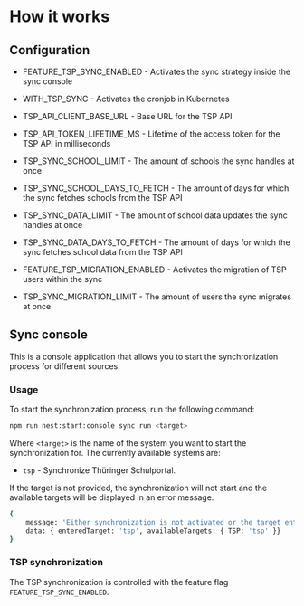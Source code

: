 # How it works

## Configuration

- FEATURE_TSP_SYNC_ENABLED - Activates the sync strategy inside the sync console

- WITH_TSP_SYNC - Activates the cronjob in Kubernetes

- TSP_API_CLIENT_BASE_URL - Base URL for the TSP API

- TSP_API_TOKEN_LIFETIME_MS - Lifetime of the access token for the TSP API in milliseconds

- TSP_SYNC_SCHOOL_LIMIT - The amount of schools the sync handles at once

- TSP_SYNC_SCHOOL_DAYS_TO_FETCH - The amount of days for which the sync fetches schools from the TSP API

- TSP_SYNC_DATA_LIMIT - The amount of school data updates the sync handles at once

- TSP_SYNC_DATA_DAYS_TO_FETCH - The amount of days for which the sync fetches school data from the TSP API

- FEATURE_TSP_MIGRATION_ENABLED - Activates the migration of TSP users within the sync

- TSP_SYNC_MIGRATION_LIMIT - The amount of users the sync migrates at once

## Sync console

This is a console application that allows you to start the synchronization process for different sources.

### Usage

To start the synchronization process, run the following command:

```bash
npm run nest:start:console sync run <target>
```

Where `<target>` is the name of the system you want to start the synchronization for. The currently available systems are:

- `tsp` - Synchronize Thüringer Schulportal.

If the target is not provided, the synchronization will not start and the available targets will be displayed in an error message.

```bash
{
    message: 'Either synchronization is not activated or the target entered is invalid',
    data: { enteredTarget: 'tsp', availableTargets: { TSP: 'tsp' }}
}
```

### TSP synchronization

The TSP synchronization is controlled with the feature flag  `FEATURE_TSP_SYNC_ENABLED`.
